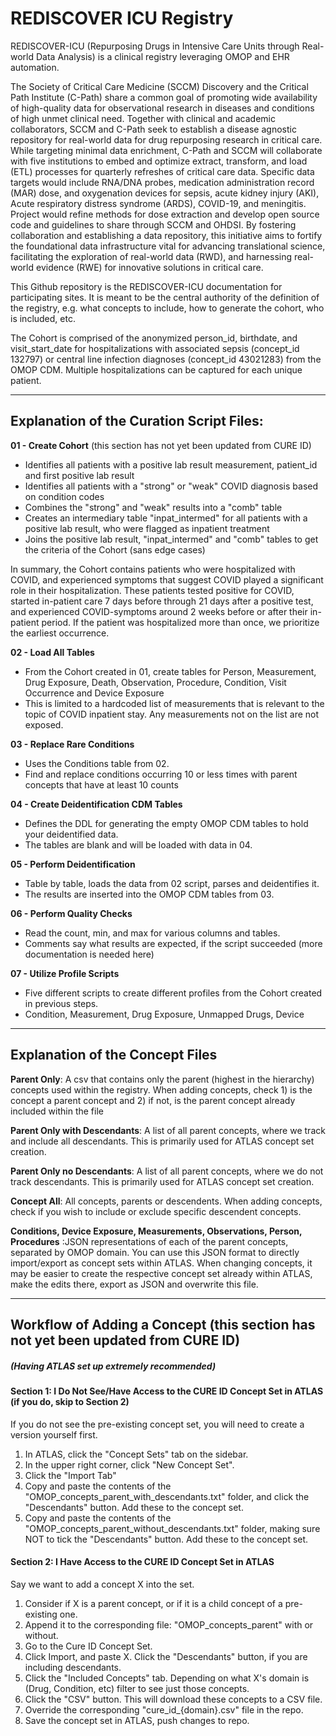 # REDISCOVER ICU Registry

REDISCOVER-ICU (Repurposing Drugs in Intensive Care Units through Real-world Data Analysis) is a clinical registry leveraging OMOP and EHR automation. 

The Society of Critical Care Medicine (SCCM) Discovery and the Critical Path Institute (C-Path) share a common goal of promoting wide availability of high-quality data for observational research in diseases and conditions of high unmet clinical need. Together with clinical and academic collaborators, SCCM and C-Path seek to establish a disease agnostic repository for real-world data for drug repurposing research in critical care. While targeting minimal data enrichment, C-Path and SCCM will collaborate with five institutions to embed and optimize extract, transform, and load (ETL) processes for quarterly refreshes of critical care data. Specific data targets would include RNA/DNA probes, medication administration record (MAR) dose, and oxygenation devices for sepsis, acute kidney injury (AKI), Acute respiratory distress syndrome (ARDS), COVID-19, and meningitis. Project would refine methods for dose extraction and develop open source code and guidelines to share through SCCM and OHDSI. By fostering collaboration and establishing a data repository, this initiative aims to fortify the foundational data infrastructure vital for advancing translational science, facilitating the exploration of real-world data (RWD), and harnessing real-world evidence (RWE) for innovative solutions in critical care.

This Github repository is the REDISCOVER-ICU documentation for participating sites. It is meant to be the central authority of the definition of the registry, e.g. what concepts to include, how to generate the cohort, who is included, etc.

The Cohort is comprised of the anonymized person_id, birthdate, and visit_start_date for hospitalizations with associated sepsis (concept_id 132797) or central line infection diagnoses (concept_id 43021283) from the OMOP CDM. Multiple hospitalizations can be captured for each unique patient. 

--------------------------------------------------------------------------------------------------

## Explanation of the Curation Script Files: 

**01 - Create Cohort** (this section has not yet been updated from CURE ID)
- Identifies all patients with a positive lab result measurement, patient_id and first positive lab result
- Identifies all patients with a "strong" or "weak" COVID diagnosis based on condition codes
- Combines the "strong" and "weak" results into a "comb" table
- Creates an intermediary table "inpat_intermed" for all patients with a positive lab result, who were flagged as inpatient treatment
- Joins the positive lab result, "inpat_intermed" and "comb" tables to get the criteria of the Cohort (sans edge cases)

In summary, the Cohort contains patients who were hospitalized with COVID, and experienced symptoms that suggest COVID played a significant role in their hospitalization. These patients tested positive for COVID, started in-patient care 7 days before through 21 days after a positive test, and experienced COVID-symptoms around 2 weeks before or after their in-patient period. If the patient was hospitalized more than once, we prioritize the earliest occurrence. 

**02 - Load All Tables**
- From the Cohort created in 01, create tables for Person, Measurement, Drug Exposure, Death, Observation, Procedure, Condition, Visit Occurrence and Device Exposure
- This is limited to a hardcoded list of measurements that is relevant to the topic of COVID inpatient stay. Any measurements not on the list are not exposed. 

**03 - Replace Rare Conditions**
- Uses the Conditions table from 02.
- Find and replace conditions occurring 10 or less times with parent concepts that have at least 10 counts

**04 - Create Deidentification CDM Tables**
- Defines the DDL for generating the empty OMOP CDM tables to hold your deidentified data.
- The tables are blank and will be loaded with data in 04.

**05 - Perform Deidentification**
- Table by table, loads the data from 02 script, parses and deidentifies it.
- The results are inserted into the OMOP CDM tables from 03.

**06 - Perform Quality Checks**
- Read the count, min, and max for various columns and tables.
- Comments say what results are expected, if the script succeeded (more documentation is needed here)

**07 - Utilize Profile Scripts**
- Five different scripts to create different profiles from the Cohort created in previous steps.
- Condition, Measurement, Drug Exposure, Unmapped Drugs, Device

--------------------------------------------------------------------------------------------------

## Explanation of the Concept Files

**Parent Only**: A csv that contains only the parent (highest in the hierarchy) concepts used within the registry. When adding concepts, check 1) is the concept a parent concept and 2) if not, is the parent concept already included within the file

**Parent Only with Descendants**: A list of all parent concepts, where we track and include all descendants. This is primarily used for ATLAS concept set creation.

**Parent Only no Descendants**: A list of all parent concepts, where we do not track descendants. This is primarily used for ATLAS concept set creation.

**Concept All**: All concepts, parents or descendents. When adding concepts, check if you wish to include or exclude specific descendent concepts.

**Conditions, Device Exposure, Measurements, Observations, Person, Procedures** :JSON representations of each of the parent concepts, separated by OMOP domain. You can use this JSON format to directly import/export as concept sets within ATLAS. When changing concepts, it may be easier to create the respective concept set already within ATLAS, make the edits there, export as JSON and overwrite this file. 

--------------------------------------------------------------------------------------------------

## Workflow of Adding a Concept (this section has not yet been updated from CURE ID)
##### (Having ATLAS set up extremely recommended)



#### Section 1: I Do Not See/Have Access to the CURE ID Concept Set in ATLAS (if you do, skip to Section 2)

If you do not see the pre-existing concept set, you will need to create a version yourself first.
1. In ATLAS, click the "Concept Sets" tab on the sidebar.
2. In the upper right corner, click "New Concept Set".
3. Click the "Import Tab"
4. Copy and paste the contents of the "OMOP_concepts_parent_with_descendants.txt" folder, and click the "Descendants" button. Add these to the concept set.
5. Copy and paste the contents of the "OMOP_concepts_parent_without_descendants.txt" folder, making sure NOT to tick the "Descendants" button. Add these to the concept set.

#### Section 2: I Have Access to the CURE ID Concept Set in ATLAS

Say we want to add a concept X into the set. 

1. Consider if X is a parent concept, or if it is a child concept of a pre-existing one.
2. Append it to the corresponding file: "OMOP_concepts_parent" with or without. 
3. Go to the Cure ID Concept Set.
4. Click Import, and paste X. Click the "Descendants" button, if you are including descendants.
5. Click the "Included Concepts" tab. Depending on what X's domain is (Drug, Condition, etc) filter to see just those concepts.
6. Click the "CSV" button. This will download these concepts to a CSV file. 
7. Override the corresponding "cure_id_{domain}.csv" file in the repo.
8. Save the concept set in ATLAS, push changes to repo.
